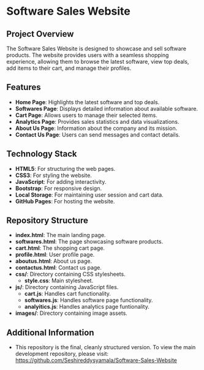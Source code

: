 # Software Sales Website

## Project Overview

The Software Sales Website is designed to showcase and sell software products. The website provides users with a seamless shopping experience, allowing them to browse the latest software, view top deals, add items to their cart, and manage their profiles.

## Features

- **Home Page**: Highlights the latest software and top deals.
- **Softwares Page**: Displays detailed information about available software.
- **Cart Page**: Allows users to manage their selected items.
- **Analytics Page**: Provides sales statistics and data visualizations.
- **About Us Page**: Information about the company and its mission.
- **Contact Us Page**: Users can send messages and contact details.

## Technology Stack

- **HTML5**: For structuring the web pages.
- **CSS3**: For styling the website.
- **JavaScript**: For adding interactivity.
- **Bootstrap**: For responsive design.
- **Local Storage**: For maintaining user session and cart data.
- **GitHub Pages**: For hosting the website.

## Repository Structure

- **index.html**: The main landing page.
- **softwares.html**: The page showcasing software products.
- **cart.html**: The shopping cart page.
- **profile.html**: User profile page.
- **aboutus.html**: About us page.
- **contactus.html**: Contact us page.
- **css/**: Directory containing CSS stylesheets.
  - **style.css**: Main stylesheet.
- **js/**: Directory containing JavaScript files.
  - **cart.js**: Handles cart functionality.
  - **softwares.js**: Handles software page functionality.
  - **analyitics.js**: Handles analytics page funtionality.
- **images/**: Directory containing image assets.

## Additional Information
- This repository is the final, cleanly structured version. To view the main development repository, please visit: https://github.com/Seshireddysyamala/Software-Sales-Website
